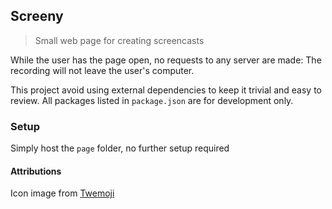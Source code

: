 ## Screeny

> Small web page for creating screencasts

While the user has the page open, no requests to any server are made:
The recording will not leave the user's computer.

This project avoid using external dependencies to keep it trivial and easy to review.
All packages listed in `package.json` are for development only.

### Setup

Simply host the `page` folder, no further setup required

#### Attributions

Icon image from [Twemoji](https://twemoji.twitter.com/)
